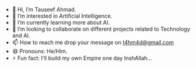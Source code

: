 - 👋 Hi, I’m Tauseef Ahmad.
- 👀 I’m interested in Artificial Intelligence.
- 🌱 I’m currently learning more about AI.
- 💞️ I’m looking to collaborate on different projects related to Technology and AI.
- 📫 How to reach me drop your message on t4hm4d@gmail.com
- 😄 Pronouns: He/Him.
- ⚡ Fun fact: I'll build my own Empire one day InshAllah...


